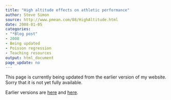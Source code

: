 ```yaml
---
title: "High altitude effects on athletic performance"
author: Steve Simon
source: http://www.pmean.com/08/HighAltitude.html
date: 2008-01-05
categories:
- "*Blog post"
- 2008
- Being updated
- Poisson regression
- Teaching resources
output: html_document
page_update: no
---
```


This page is currently being updated from the earlier version of my website. Sorry that it is not yet fully available.

<!---More--->

Earlier versions are [here][sim1] and [here][sim2].

[sim1]: http://www.pmean.com/08/HighAltitude.html
[sim2]: http://new.pmean.com/high-altitude/
